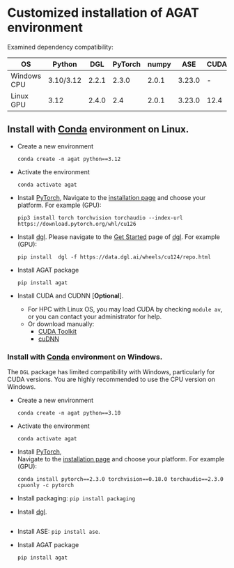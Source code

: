 
# Customized installation of AGAT environment



Examined dependency compatibility:

| OS          | Python    | DGL   | PyTorch | numpy | ASE    | CUDA |
| ----------- | --------- | ----- | ------- | ----- | ------ | ---- |
| Windows CPU | 3.10/3.12 | 2.2.1 | 2.3.0   | 2.0.1 | 3.23.0 | -    |
| Linux GPU   | 3.12      | 2.4.0 | 2.4     | 2.0.1 | 3.23.0 | 12.4 |



## Install with [Conda](https://conda.io/projects/conda/en/latest/user-guide/install/index.html) environment on Linux.

- Create a new environment

  ```
  conda create -n agat python==3.12
  ```

- Activate the environment

  ```
  conda activate agat
  ```

- Install [PyTorch](https://pytorch.org/),
  Navigate to the [installation page](https://pytorch.org/get-started/locally/#start-locally) and choose your platform. For example (GPU):

  ```
  pip3 install torch torchvision torchaudio --index-url https://download.pytorch.org/whl/cu126
  ```

- Install [dgl](https://www.dgl.ai/).
  Please navigate to the [Get Started](https://www.dgl.ai/pages/start.html) page of [dgl](https://www.dgl.ai/). For example (GPU):

  ```
  pip install  dgl -f https://data.dgl.ai/wheels/cu124/repo.html
  ```

- Install AGAT package

  ```
  pip install agat
  ```

- Install CUDA and CUDNN [**Optional**].

  - For HPC with Linux OS, you may load CUDA by checking `module av`, or you can contact your administrator for help.
  - Or download manually:
    - [CUDA Toolkit](https://developer.nvidia.com/cuda-downloads)
    - [cuDNN](https://developer.nvidia.com/cudnn)





### Install with [Conda](https://conda.io/projects/conda/en/latest/user-guide/install/index.html) environment on Windows.

The `DGL` package has limited compatibility with Windows, particularly for CUDA versions. You are highly recommended to use the CPU version on Windows.

- Create a new environment   
  ```console
  conda create -n agat python==3.10
  ```

- Activate the environment  
  ```console
  conda activate agat
  ```

- Install [PyTorch](https://pytorch.org/),   
  Navigate to the [installation page](https://pytorch.org/get-started/locally/#start-locally) and choose your platform.
  For example (GPU):
  
  ```console
  conda install pytorch==2.3.0 torchvision==0.18.0 torchaudio==2.3.0 cpuonly -c pytorch
  ```
  
- Install packaging: `pip install packaging`
  
- Install [dgl](https://www.dgl.ai/).   
  
  ```console
  
  ```
  
- Install ASE: `pip install ase`.

- Install AGAT package

  ```console
  pip install agat
  ```


